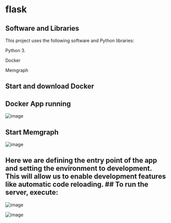 # flask

## Software and Libraries

This project uses the following software and Python libraries:

Python 3.

Docker

Memgraph


## Start and download Docker

## Docker App running

![image](https://user-images.githubusercontent.com/35726074/143864945-2eb3a7a3-5dab-405e-ad09-7f40a013fa44.png)



## Start Memgraph

![image](https://user-images.githubusercontent.com/35726074/143864529-9d57aba5-621f-419d-968b-661a147d120f.png)

##  Here we are defining  the entry point of the app and setting  the environment to development. This will allow us to enable development features like automatic code reloading. ## To run the server, execute:

![image](https://user-images.githubusercontent.com/35726074/143888132-650a4132-6f66-4fc2-ad8a-c4c486581876.png)

![image](https://user-images.githubusercontent.com/35726074/143888861-72710d68-a89e-4174-99f5-38c7737594b0.png)






